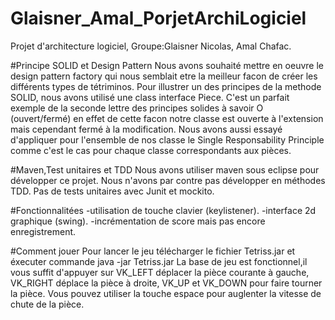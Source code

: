 # Glaisner_Amal_PorjetArchiLogiciel
Projet d'architecture logiciel, Groupe:Glaisner Nicolas, Amal Chafac.


#Principe SOLID et Design Pattern
Nous avons souhaité mettre en oeuvre le design pattern factory qui nous semblait etre la meilleur facon de créer les différents types de tétriminos.
Pour illustrer un des principes de la methode SOLID, nous avons utilisé une class interface Piece. C'est un parfait exemple de la seconde lettre des 
principes solides à savoir O (ouvert/fermé) en effet de cette facon notre classe est ouverte à l'extension mais cependant fermé à la modification.
Nous avons aussi essayé d'appliquer pour l'ensemble de nos classe le Single Responsability Principle comme c'est le cas pour chaque classe 
correspondants aux pièces.

#Maven,Test unitaires et TDD
Nous avons utiliser maven sous eclipse pour développer ce projet. Nous n'avons par contre pas développer en méthodes TDD.
Pas de tests unitaires avec Junit et mockito.

#Fonctionnalitées
-utilisation de touche clavier (keylistener).
-interface 2d graphique (swing).
-incrémentation de score mais pas encore enregistrement.

#Comment jouer
Pour lancer le jeu télécharger le fichier Tetriss.jar et éxecuter commande java -jar Tetriss.jar
La base de jeu est fonctionnel,il vous suffit d'appuyer sur VK_LEFT déplacer la pièce courante à gauche, VK_RIGHT déplace la pièce à droite,
VK_UP et VK_DOWN pour faire tourner la pièce. Vous pouvez utiliser la touche espace pour auglenter la vitesse de chute de la pièce.

